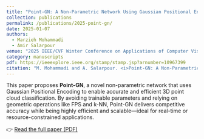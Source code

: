 ```yaml
---
title: "Point-GN: A Non-Parametric Network Using Gaussian Positional Encoding for Point Cloud Classification"
collection: publications
permalink: /publications/2025-point-gn/
date: 2025-01-07
authors:
  - Marzieh Mohammadi
  - Amir Salarpour
venue: "2025 IEEE/CVF Winter Conference on Applications of Computer Vision (WACV)"
category: manuscripts
pdf: https://ieeexplore.ieee.org/stamp/stamp.jsp?arnumber=10967399
citation: "M. Mohammadi and A. Salarpour. <i>Point-GN: A Non-Parametric Network Using Gaussian Positional Encoding for Point Cloud Classification</i>. 2025 IEEE/CVF Winter Conference on Applications of Computer Vision (WACV), January 2025."
---
```


This paper proposes **Point-GN**, a novel non-parametric network that uses Gaussian Positional Encoding to enable accurate and efficient 3D point cloud classification. By avoiding trainable parameters and relying on geometric operations like FPS and k-NN, Point-GN delivers competitive accuracy while being highly efficient and scalable—ideal for real-time or resource-constrained applications.

👉 [Read the full paper (PDF)](/files/2025-point-gn.pdf)
